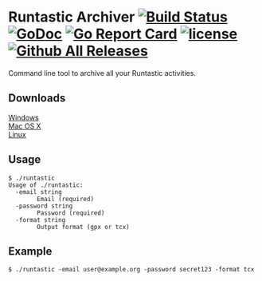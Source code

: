 # Runtastic Archiver [![Build Status](https://travis-ci.org/Metalnem/runtastic.svg?branch=master)](https://travis-ci.org/Metalnem/runtastic) [![GoDoc](https://godoc.org/github.com/metalnem/runtastic?status.svg)](http://godoc.org/github.com/metalnem/runtastic) [![Go Report Card](https://goreportcard.com/badge/github.com/metalnem/runtastic)](https://goreportcard.com/report/github.com/metalnem/runtastic) [![license](https://img.shields.io/badge/license-MIT-blue.svg?style=flat)](https://raw.githubusercontent.com/metalnem/runtastic/master/LICENSE) [![Github All Releases](https://img.shields.io/github/downloads/metalnem/runtastic/total.svg)](github.com/metalnem/runtastic)
Command line tool to archive all your Runtastic activities.

## Downloads

[Windows](https://github.com/Metalnem/runtastic/releases/download/v2.1.0/runtastic-win64-2.1.0.zip)  
[Mac OS X](https://github.com/Metalnem/runtastic/releases/download/v2.1.0/runtastic-darwin64-2.1.0.zip)  
[Linux](https://github.com/Metalnem/runtastic/releases/download/v2.1.0/runtastic-linux64-2.1.0.zip)

## Usage

```
$ ./runtastic
Usage of ./runtastic:
  -email string
    	Email (required)
  -password string
    	Password (required)
  -format string
    	Output format (gpx or tcx)
```

## Example

```
$ ./runtastic -email user@example.org -password secret123 -format tcx
```
